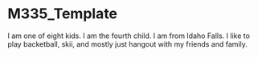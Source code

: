 # M335_Template
I am one of eight kids. I am the fourth child. I am from Idaho Falls. I like to play backetball, skii, and mostly just hangout with my friends and family.